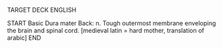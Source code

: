 TARGET DECK
ENGLISH

START
Basic
Dura mater
Back: n. Tough outermost membrane enveloping the brain and spinal cord. [medieval latin = hard mother, translation of arabic]
END
